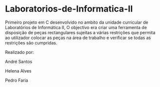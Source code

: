 Laboratorios-de-Informatica-II
==============================

Primeiro projeto em C desenvolvido no ambito da unidade curricular de Laboratórios de Informática II,  O objectivo era criar uma ferramenta de disposição de peças rectangulares sujeitas a várias restrições que permita ao utilizador colocar as peças na área de trabalho e verificar se todas as restrições são cumpridas.

Realizado por:

André Santos

Helena Alves

Pedro Faria
